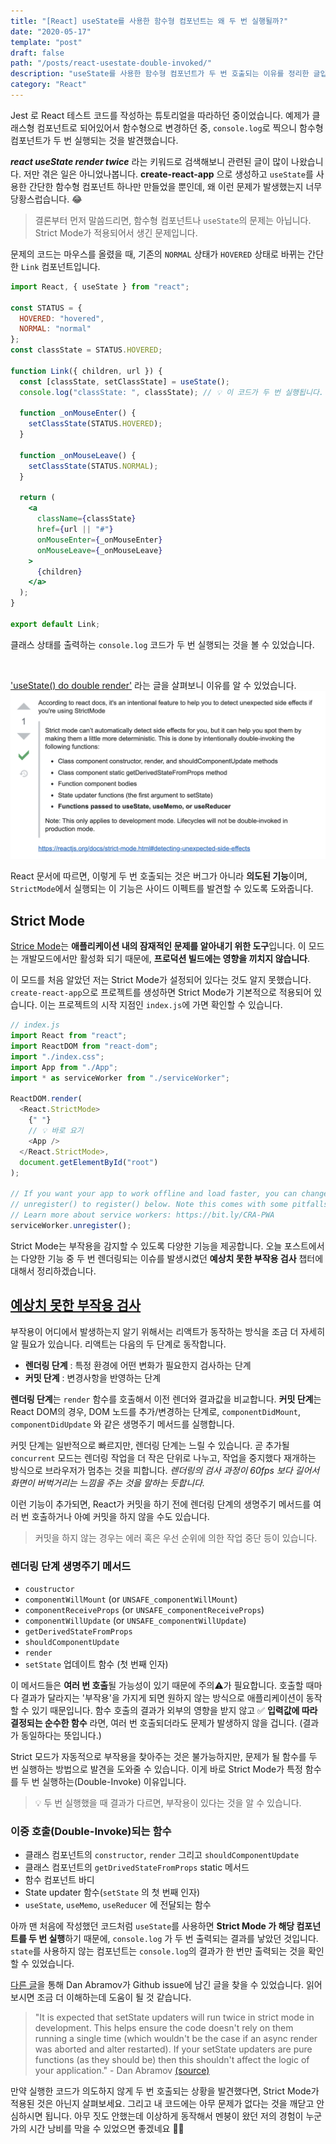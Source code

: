 ```yaml
---
title: "[React] useState를 사용한 함수형 컴포넌트는 왜 두 번 실행될까?"
date: "2020-05-17"
template: "post"
draft: false
path: "/posts/react-usestate-double-invoked/"
description: "useState를 사용한 함수형 컴포넌트가 두 번 호출되는 이유를 정리한 글입니다. React의 strict 모드에 대해 설명합니다."
category: "React"
---
```


Jest 로 React 테스트 코드를 작성하는 튜토리얼을 따라하던 중이었습니다. 예제가 클래스형 컴포넌트로 되어있어서 함수형으로 변경하던 중, `console.log`로 찍으니 함수형 컴포넌트가 두 번 실행되는 것을 발견했습니다.

**_react useState render twice_** 라는 키워드로 검색해보니 관련된 글이 많이 나왔습니다. 저만 겪은 일은 아니었나봅니다. **create-react-app** 으로 생성하고 `useState`를 사용한 간단한 함수형 컴포넌트 하나만 만들었을 뿐인데, 왜 이런 문제가 발생했는지 너무 당황스럽습니다. 😂

> 결론부터 먼저 말씀드리면, 함수형 컴포넌트나 `useState`의 문제는 아닙니다. Strict Mode가 적용되어서 생긴 문제입니다.

문제의 코드는 마우스를 올렸을 때, 기존의 `NORMAL` 상태가 `HOVERED` 상태로 바뀌는 간단한 `Link` 컴포넌트입니다.

```jsx
import React, { useState } from "react";

const STATUS = {
  HOVERED: "hovered",
  NORMAL: "normal"
};
const classState = STATUS.HOVERED;

function Link({ children, url }) {
  const [classState, setClassState] = useState();
  console.log("classState: ", classState); // 💡 이 코드가 두 번 실행됩니다.

  function _onMouseEnter() {
    setClassState(STATUS.HOVERED);
  }

  function _onMouseLeave() {
    setClassState(STATUS.NORMAL);
  }

  return (
    <a
      className={classState}
      href={url || "#"}
      onMouseEnter={_onMouseEnter}
      onMouseLeave={_onMouseLeave}
    >
      {children}
    </a>
  );
}

export default Link;
```

클래스 상태를 출력하는 `console.log` 코드가 두 번 실행되는 것을 볼 수 있었습니다.

<br />

['useState() do double render'](https://stackoverflow.com/questions/54927622/usestate-do-double-render) 라는 글을 살펴보니 이유를 알 수 있었습니다.
![usestate double render](../../image/2020/2020-05-17-react-usestate-double-invoked/usestate-double-render.png)

React 문서에 따르면, 이렇게 두 번 호출되는 것은 버그가 아니라 **의도된 기능**이며, `StrictMode`에서 실행되는 이 기능은 사이드 이펙트를 발견할 수 있도록 도와줍니다.

## Strict Mode

[Strice Mode](https://ko.reactjs.org/docs/strict-mode.html#detecting-unexpected-side-effects)는 **애플리케이션 내의 잠재적인 문제를 알아내기 위한 도구**입니다. 이 모드는 개발모드에서만 활성화 되기 때문에, **프로덕션 빌드에는 영향을 끼치지 않습니다**.

이 모드를 처음 알았던 저는 Strict Mode가 설정되어 있다는 것도 알지 못했습니다. `create-react-app`으로 프로젝트를 생성하면 Strict Mode가 기본적으로 적용되어 있습니다. 이는 프로젝트의 시작 지점인 `index.js`에 가면 확인할 수 있습니다.

```js
// index.js
import React from "react";
import ReactDOM from "react-dom";
import "./index.css";
import App from "./App";
import * as serviceWorker from "./serviceWorker";

ReactDOM.render(
  <React.StrictMode>
    {" "}
    // 💡 바로 요기
    <App />
  </React.StrictMode>,
  document.getElementById("root")
);

// If you want your app to work offline and load faster, you can change
// unregister() to register() below. Note this comes with some pitfalls.
// Learn more about service workers: https://bit.ly/CRA-PWA
serviceWorker.unregister();
```

Strict Mode는 부작용을 감지할 수 있도록 다양한 기능을 제공합니다. 오늘 포스트에서는 다양한 기능 중 두 번 렌더링되는 이슈를 발생시켰던 **예상치 못한 부작용 검사** 챕터에 대해서 정리하겠습니다.

## [예상치 못한 부작용 검사](https://ko.reactjs.org/docs/strict-mode.html#detecting-unexpected-side-effects)

부작용이 어디에서 발생하는지 알기 위해서는 리액트가 동작하는 방식을 조금 더 자세히 알 필요가 있습니다. 리액트는 다음의 두 단계로 동작합니다.

- **렌더링 단계** : 특정 환경에 어떤 변화가 필요한지 검사하는 단계
- **커밋 단계** : 변경사항을 반영하는 단계

**렌더링 단계**는 `render` 함수를 호출해서 이전 렌더와 결과값을 비교합니다. **커밋 단계**는 React DOM의 경우, DOM 노드를 추가/변경하는 단계로, `componentDidMount`, `componentDidUpdate` 와 같은 생명주기 메서드를 실행합니다.

커밋 단계는 일반적으로 빠르지만, 렌더링 단계는 느릴 수 있습니다. 곧 추가될 `concurrent` 모드는 렌더링 작업을 더 작은 단위로 나누고, 작업을 중지했다 재개하는 방식으로 브라우저가 멈추는 것을 피합니다. _렌더링의 검사 과정이 60fps 보다 길어서 화면이 버벅거리는 느낌을 주는 것을 말하는 듯합니다._

이런 기능이 추가되면, React가 커밋을 하기 전에 렌더링 단계의 생명주기 메서드를 여러 번 호출하거나 아예 커밋을 하지 않을 수도 있습니다.

> 커밋을 하지 않는 경우는 에러 혹은 우선 순위에 의한 작업 중단 등이 있습니다.

### **렌더링 단계 생명주기 메서드**

- `coustructor`
- `componentWillMount` (or `UNSAFE_componentWillMount`)
- `componentReceiveProps` (or `UNSAFE_componentReceiveProps`)
- `componentWillUpdate` (or `UNSAFE_componentWillUpdate`)
- `getDerivedStateFromProps`
- `shouldComponentUpdate`
- `render`
- `setState` 업데이트 함수 (첫 번째 인자)

이 메서드들은 **여러 번 호출**될 가능성이 있기 때문에 주의⚠️가 필요합니다. 호출할 때마다 결과가 달라지는 '부작용'을 가지게 되면 원하지 않는 방식으로 애플리케이션이 동작할 수 있기 때문입니다. 함수 호출의 결과가 외부의 영향을 받지 않고 ✅ **입력값에 따라 결정되는 순수한 함수** 라면, 여러 번 호출되더라도 문제가 발생하지 않을 겁니다. (결과가 동일하다는 뜻입니다.)

Strict 모드가 자동적으로 부작용을 찾아주는 것은 불가능하지만, 문제가 될 함수를 두 번 실행하는 방법으로 발견을 도와줄 수 있습니다. 이게 바로 Strict Mode가 특정 함수를 두 번 실행하는(Double-Invoke) 이유입니다.

> 💡 두 번 실행했을 때 결과가 다르면, 부작용이 있다는 것을 알 수 있습니다.

### 이중 호출(Double-Invoke)되는 함수

- 클래스 컴포넌트의 `constructor`, `render` 그리고 `shouldComponentUpdate`
- 클래스 컴포넌트의 `getDrivedStateFromProps` static 메서드
- 함수 컴포넌트 바디
- State updater 함수(`setState` 의 첫 번째 인자)
- `useState`, `useMemo`, `useReducer` 에 전달되는 함수

아까 맨 처음에 작성했던 코드처럼 `useState`를 사용하면 **Strict Mode 가 해당 컴포넌트를 두 번 실행**하기 때문에, `console.log` 가 두 번 출력되는 결과를 낳았던 것입니다. `state`를 사용하지 않는 컴포넌트는 `console.log`의 결과가 한 번만 출력되는 것을 확인할 수 있었습니다.

[다른 글](https://dev.to/mccoyrjm/double-invoke-of-state-functions-in-react-5cl0)을 통해 Dan Abramov가 Github issue에 남긴 글을 찾을 수 있었습니다. 읽어보시면 조금 더 이해하는데 도움이 될 것 같습니다.

> "It is expected that setState updaters will run twice in strict mode in development. This helps ensure the code doesn't rely on them running a single time (which wouldn't be the case if an async render was aborted and alter restarted). If your setState updaters are pure functions (as they should be) then this shouldn't affect the logic of your application." - Dan Abramov [(source)](https://github.com/facebook/react/issues/12856#issuecomment-390206425)

만약 실행한 코드가 의도하지 않게 두 번 호출되는 상황을 발견했다면, Strict Mode가 적용된 것은 아닌지 살펴보세요. 그리고 내 코드에는 아무 문제가 없다는 것을 깨닫고 안심하시면 됩니다. 아무 짓도 안했는데 이상하게 동작해서 멘붕이 왔던 저의 경험이 누군가의 시간 낭비를 막을 수 있었으면 좋겠네요 🙏🏻
